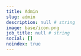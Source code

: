 ```yaml
---
title: Admin
slug: admin
description: null # string
image: base/icon.png
job_title: null # string
social: []
noindex: true
---
```

